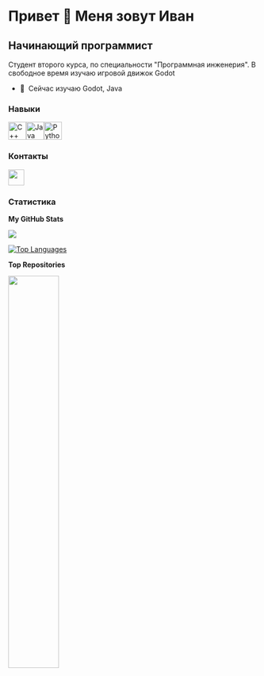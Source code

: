 Привет 👋 Меня зовут Иван
=============================

Начинающий программист
----------------------

Студент второго курса, по специальности "Программная инженерия". В свободное время изучаю игровой движок Godot

* 🧠  Сейчас изучаю Godot, Java

### Навыки


<p align="left">
<a href="https://docs.microsoft.com/en-us/cpp/?view=msvc-170" target="_blank" rel="noreferrer"><img src="https://raw.githubusercontent.com/danielcranney/readme-generator/main/public/icons/skills/cplusplus-colored.svg" width="36" height="36" alt="C++" /></a><a href="https://www.oracle.com/java/" target="_blank" rel="noreferrer"><img src="https://raw.githubusercontent.com/danielcranney/readme-generator/main/public/icons/skills/java-colored.svg" width="36" height="36" alt="Java" /></a><a href="https://www.python.org/" target="_blank" rel="noreferrer"><img src="https://raw.githubusercontent.com/danielcranney/readme-generator/main/public/icons/skills/python-colored.svg" width="36" height="36" alt="Python" /></a>
</p>


### Контакты

<p align="left"> <a href="https://www.github.com/Ivan-Salikov" target="_blank" rel="noreferrer"> <picture> <source media="(prefers-color-scheme: dark)" srcset="https://raw.githubusercontent.com/danielcranney/readme-generator/main/public/icons/socials/github-dark.svg" /> <source media="(prefers-color-scheme: light)" srcset="https://raw.githubusercontent.com/danielcranney/readme-generator/main/public/icons/socials/github.svg" /> <img src="https://raw.githubusercontent.com/danielcranney/readme-generator/main/public/icons/socials/github.svg" width="32" height="32" /> </picture> </a></p>

### Статистика

<b>My GitHub Stats</b>

<a href="http://www.github.com/Ivan-Salikov"><img src="https://github-readme-streak-stats.herokuapp.com/?user=Ivan-Salikov&stroke=ffffff&background=000000&ring=3382ed&fire=3382ed&currStreakNum=ffffff&currStreakLabel=3382ed&sideNums=ffffff&sideLabels=ffffff&dates=ffffff&hide_border=true" /></a>

<a href="https://github.com/Ivan-Salikov" align="left"><img src="https://github-readme-stats.vercel.app/api/top-langs/?username=Ivan-Salikov&langs_count=10&title_color=3382ed&text_color=ffffff&icon_color=3382ed&bg_color=000000&hide_border=true&locale=en&custom_title=Top%20%Languages" alt="Top Languages" /></a>

<b>Top Repositories</b>

<div width="100%" align="center"><a href="https://github.com/Ivan-Salikov/learning-programming-with-leetcode" align="left"><img align="left" width="45%" src="https://github-readme-stats.vercel.app/api/pin/?username=Ivan-Salikov&repo=learning-programming-with-leetcode&title_color=3382ed&text_color=ffffff&icon_color=3382ed&bg_color=000000&hide_border=true&locale=en" /></a></div><br /><br /><br /><br /><br /><br /><br />
